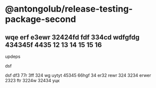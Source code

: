 # @antongolub/release-testing-package-second

wqe erf  e3ewr 32424fd fdf 334cd wdfgfdg 434345f 4435
12
13
14
15
15
16
-
updeps

dsf

dsf df3 77r 3ff 324 wg uytyt 45345 66hgf 34 er32
rewr 324 3234 erwer 2323 ftr 3224w 32434 уцк
